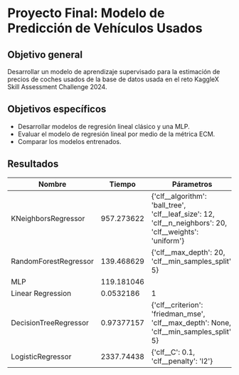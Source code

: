 # Proyecto Final: Modelo de Predicción de Vehículos Usados

## Objetivo general
Desarrollar un modelo de aprendizaje supervisado para la estimación de precios de coches usados de la base de datos usada en el reto KaggleX Skill Assessment Challenge 2024.


## Objetivos específicos

- Desarrollar modelos de regresión lineal clásico y una MLP.
- Evaluar el modelo de regresión lineal por medio de la métrica ECM.
- Comparar los modelos entrenados.

## Resultados

| Nombre                | Tiempo      | Párametros                                                                                 | MSE_error  |
|-----------------------|-------------|-------------------------------------------------------------------------------------------|------------|
| KNeighborsRegressor   | 957.273622  | {'clf__algorithm': 'ball_tree', 'clf__leaf_size': 12, 'clf__n_neighbors': 20, 'clf__weights': 'uniform'} | 198361907  |
| RandomForestRegressor | 139.468629  | {'clf__max_depth': 20, 'clf__min_samples_split': 5}                                        | 207304527  |
| MLP                   | 119.181046  |                                                                                           | 226121647  |
| Linear Regression     | 0.0532186   | 1                                                                                         | 226915527  |
| DecisionTreeRegressor | 0.97377157  | {'clf__criterion': 'friedman_mse', 'clf__max_depth': None, 'clf__min_samples_split': 5}    | 232297417  |
| LogisticRegressor     | 2337.74438  | {'clf__C': 0.1, 'clf__penalty': 'l2'}                                                     | 307414507  |

